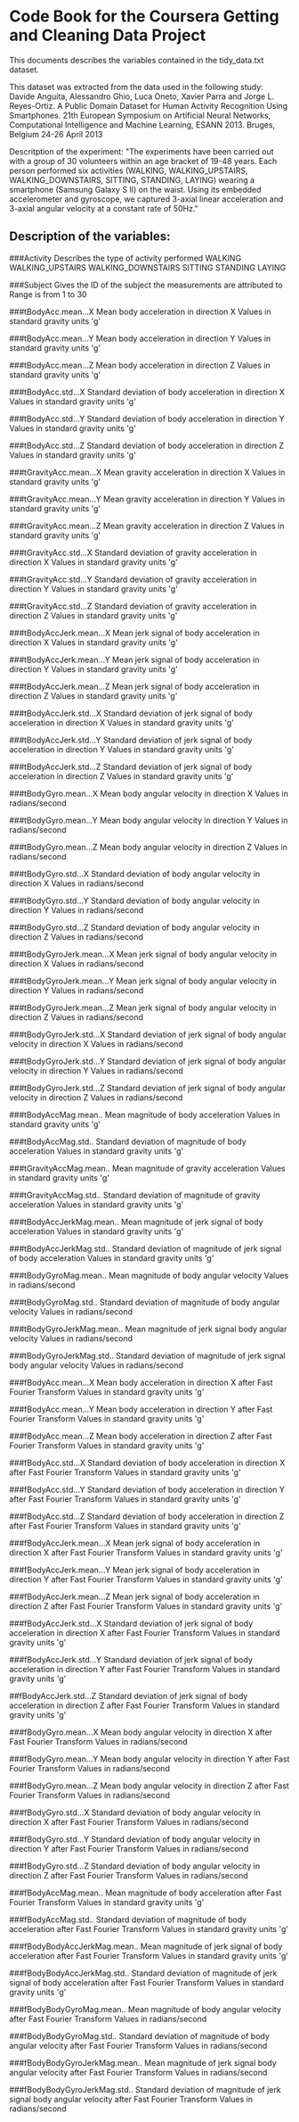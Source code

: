 # Code Book for the Coursera Getting and Cleaning Data Project

This documents describes the variables contained in the tidy_data.txt dataset. 

This dataset was extracted from the data used in the following study: Davide Anguita, Alessandro Ghio, Luca Oneto, Xavier Parra and Jorge L. Reyes-Ortiz. A Public Domain Dataset for Human Activity Recognition Using Smartphones. 21th European Symposium on Artificial Neural Networks, Computational Intelligence and Machine Learning, ESANN 2013. Bruges, Belgium 24-26 April 2013

Descritption of the experiment: "The experiments have been carried out with a group of 30 volunteers within an age bracket of 19-48 years. Each person performed six activities (WALKING, WALKING_UPSTAIRS, WALKING_DOWNSTAIRS, SITTING, STANDING, LAYING) wearing a smartphone (Samsung Galaxy S II) on the waist. Using its embedded accelerometer and gyroscope, we captured 3-axial linear acceleration and 3-axial angular velocity at a constant rate of 50Hz."

## Description of the variables:

###Activity
	Describes the type of activity performed
		WALKING
		WALKING_UPSTAIRS
		WALKING_DOWNSTAIRS
		SITTING
		STANDING
		LAYING

###Subject
	Gives the ID of the subject the measurements are attributed to
		Range is from 1 to 30

###tBodyAcc.mean...X
	Mean body acceleration in direction X
		Values in standard gravity units 'g'

###tBodyAcc.mean...Y
	Mean body acceleration in direction Y
		Values in standard gravity units 'g'

###tBodyAcc.mean...Z
	Mean body acceleration in direction Z
		Values in standard gravity units 'g'

###tBodyAcc.std...X
	Standard deviation of body acceleration in direction X
		Values in standard gravity units 'g'

###tBodyAcc.std...Y
	Standard deviation of body acceleration in direction Y
		Values in standard gravity units 'g'

###tBodyAcc.std...Z
	Standard deviation of body acceleration in direction Z
		Values in standard gravity units 'g'

###tGravityAcc.mean...X
	Mean gravity acceleration in direction X
		Values in standard gravity units 'g'

###tGravityAcc.mean...Y
	Mean gravity acceleration in direction Y
		Values in standard gravity units 'g'

###tGravityAcc.mean...Z
	Mean gravity acceleration in direction Z
		Values in standard gravity units 'g'

###tGravityAcc.std...X
	Standard deviation of gravity acceleration in direction X
		Values in standard gravity units 'g'

###tGravityAcc.std...Y
	Standard deviation of gravity acceleration in direction Y
		Values in standard gravity units 'g'

###tGravityAcc.std...Z
	Standard deviation of gravity acceleration in direction Z
		Values in standard gravity units 'g'

###tBodyAccJerk.mean...X
	Mean jerk signal of body acceleration in direction X
		Values in standard gravity units 'g'

###tBodyAccJerk.mean...Y
	Mean jerk signal of body acceleration in direction Y
		Values in standard gravity units 'g'

###tBodyAccJerk.mean...Z
	Mean jerk signal of body acceleration in direction Z
		Values in standard gravity units 'g'

###tBodyAccJerk.std...X
	Standard deviation of jerk signal of body acceleration in direction X
		Values in standard gravity units 'g'

###tBodyAccJerk.std...Y
	Standard deviation of jerk signal of body acceleration in direction Y
		Values in standard gravity units 'g'

###tBodyAccJerk.std...Z
	Standard deviation of jerk signal of body acceleration in direction Z
		Values in standard gravity units 'g'

###tBodyGyro.mean...X
	Mean body angular velocity in direction X
		Values in radians/second

###tBodyGyro.mean...Y
	Mean body angular velocity in direction Y
		Values in radians/second

###tBodyGyro.mean...Z
	Mean body angular velocity in direction Z
		Values in radians/second

###tBodyGyro.std...X
	Standard deviation of body angular velocity in direction X
		Values in radians/second

###tBodyGyro.std...Y
	Standard deviation of body angular velocity in direction Y
		Values in radians/second

###tBodyGyro.std...Z
	Standard deviation of body angular velocity in direction Z
		Values in radians/second

###tBodyGyroJerk.mean...X
	Mean jerk signal of body angular velocity in direction X
		Values in radians/second

###tBodyGyroJerk.mean...Y
	Mean jerk signal of body angular velocity in direction Y
		Values in radians/second

###tBodyGyroJerk.mean...Z
	Mean jerk signal of body angular velocity in direction Z
		Values in radians/second

###tBodyGyroJerk.std...X
	Standard deviation of jerk signal of body angular velocity in direction X
		Values in radians/second

###tBodyGyroJerk.std...Y
	Standard deviation of jerk signal of body angular velocity in direction Y
		Values in radians/second

###tBodyGyroJerk.std...Z
	Standard deviation of jerk signal of body angular velocity in direction Z
		Values in radians/second

###tBodyAccMag.mean..
	Mean magnitude of body acceleration
		Values in standard gravity units 'g'

###tBodyAccMag.std..
	Standard deviation of magnitude of body acceleration
		Values in standard gravity units 'g'

###tGravityAccMag.mean..
	Mean magnitude of gravity acceleration
		Values in standard gravity units 'g'

###tGravityAccMag.std..
	Standard deviation of magnitude of gravity acceleration
		Values in standard gravity units 'g'

###tBodyAccJerkMag.mean..
	Mean magnitude of jerk signal of body acceleration
		Values in standard gravity units 'g'

###tBodyAccJerkMag.std..
	Standard deviation of magnitude of jerk signal of body acceleration
		Values in standard gravity units 'g'

###tBodyGyroMag.mean..
	Mean magnitude of body angular velocity
		Values in radians/second

###tBodyGyroMag.std..
	Standard deviation of magnitude of body angular velocity
		Values in radians/second

###tBodyGyroJerkMag.mean..
	Mean magnitude of jerk signal body angular velocity
		Values in radians/second

###tBodyGyroJerkMag.std..
	Standard deviation of magnitude of jerk signal body angular velocity
		Values in radians/second

###fBodyAcc.mean...X
	Mean body acceleration in direction X after Fast Fourier Transform
		Values in standard gravity units 'g'

###fBodyAcc.mean...Y
	Mean body acceleration in direction Y	after Fast Fourier Transform
		Values in standard gravity units 'g'

###fBodyAcc.mean...Z
	Mean body acceleration in direction Z after Fast Fourier Transform
		Values in standard gravity units 'g'

###fBodyAcc.std...X
	Standard deviation of body acceleration in direction X after Fast Fourier Transform
		Values in standard gravity units 'g'

###fBodyAcc.std...Y
	Standard deviation of body acceleration in direction Y after Fast Fourier Transform
		Values in standard gravity units 'g'

###fBodyAcc.std...Z
	Standard deviation of body acceleration in direction Z after Fast Fourier Transform
		Values in standard gravity units 'g'

###fBodyAccJerk.mean...X
	Mean jerk signal of body acceleration in direction X after Fast Fourier Transform
		Values in standard gravity units 'g'

###fBodyAccJerk.mean...Y
	Mean jerk signal of body acceleration in direction Y after Fast Fourier Transform
		Values in standard gravity units 'g'


###fBodyAccJerk.mean...Z
	Mean jerk signal of body acceleration in direction Z after Fast Fourier Transform
		Values in standard gravity units 'g'


###fBodyAccJerk.std...X
	Standard deviation of jerk signal of body acceleration in direction X after Fast Fourier Transform
		Values in standard gravity units 'g'

###fBodyAccJerk.std...Y
	Standard deviation of jerk signal of body acceleration in direction Y after Fast Fourier Transform
		Values in standard gravity units 'g'

##fBodyAccJerk.std...Z
	Standard deviation of jerk signal of body acceleration in direction Z after Fast Fourier Transform
		Values in standard gravity units 'g'

###fBodyGyro.mean...X
	Mean body angular velocity in direction X after Fast Fourier Transform
		Values in radians/second

###fBodyGyro.mean...Y
	Mean body angular velocity in direction Y after Fast Fourier Transform
		Values in radians/second

###fBodyGyro.mean...Z
	Mean body angular velocity in direction Z after Fast Fourier Transform
		Values in radians/second

###fBodyGyro.std...X
	Standard deviation of body angular velocity in direction X after Fast Fourier Transform
		Values in radians/second

###fBodyGyro.std...Y
	Standard deviation of body angular velocity in direction Y after Fast Fourier Transform
		Values in radians/second

###fBodyGyro.std...Z
	Standard deviation of body angular velocity in direction Z after Fast Fourier Transform
		Values in radians/second

###fBodyAccMag.mean..
	Mean magnitude of body acceleration after Fast Fourier Transform
		Values in standard gravity units 'g'

###fBodyAccMag.std..
	Standard deviation of magnitude of body acceleration after Fast Fourier Transform
		Values in standard gravity units 'g'

###fBodyBodyAccJerkMag.mean..
	Mean magnitude of jerk signal of body acceleration after Fast Fourier Transform
		Values in standard gravity units 'g'

###fBodyBodyAccJerkMag.std..
	Standard deviation of magnitude of jerk signal of body acceleration after Fast Fourier Transform
		Values in standard gravity units 'g'

###fBodyBodyGyroMag.mean..
	Mean magnitude of body angular velocity after Fast Fourier Transform
		Values in radians/second

###fBodyBodyGyroMag.std..
	Standard deviation of magnitude of body angular velocity after Fast Fourier Transform
		Values in radians/second

###fBodyBodyGyroJerkMag.mean..
	Mean magnitude of jerk signal body angular velocity after Fast Fourier Transform
		Values in radians/second

###fBodyBodyGyroJerkMag.std..
	Standard deviation of magnitude of jerk signal body angular velocity after Fast Fourier Transform
		Values in radians/second
